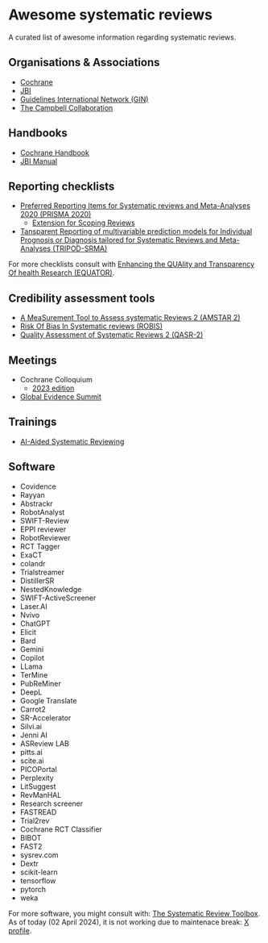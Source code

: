 # Awesome systematic reviews

A curated list of awesome information regarding systematic reviews.

## Organisations & Associations
* [Cochrane](https://www.cochrane.org/)
* [JBI](https://jbi.global/)
* [Guidelines International Network (GIN)](https://g-i-n.net/)
* [The Campbell Collaboration](https://www.campbellcollaboration.org/)

## Handbooks
* [Cochrane Handbook](https://training.cochrane.org/handbook)
* [JBI Manual](https://jbi-global-wiki.refined.site/space/MANUAL)

## Reporting checklists
* [Preferred Reporting Items for Systematic reviews and Meta-Analyses 2020 (PRISMA 2020)](http://prisma-statement.org/PRISMAStatement/)
    * [Extension for Scoping Reviews](http://prisma-statement.org/Extensions/ScopingReviews)
* [Tansparent Reporting of multivariable prediction models for Individual Prognosis or Diagnosis tailored for Systematic Reviews and Meta-Analyses (TRIPOD-SRMA)](https://www.tripod-statement.org/)

For more checklists consult with [Enhancing the QUAlity and Transparency Of health Research (EQUATOR)](https://www.equator-network.org/).

## Credibility assessment tools
* [A MeaSurement Tool to Assess systematic Reviews 2 (AMSTAR 2)](https://amstar.ca/Amstar-2.php)
* [Risk Of Bias In Systematic reviews (ROBIS)](https://www.bristol.ac.uk/population-health-sciences/projects/robis/robis-tool/)
* [Quality Assessment of Systematic Reviews 2 (QASR-2)](https://osf.io/qxb2g)

## Meetings
* Cochrane Colloquium
    * [2023 edition](https://events.cochrane.org/colloquium-2023)
* [Global Evidence Summit](https://www.globalevidencesummit.org/)

## Trainings
* [AI-Aided Systematic Reviewing](https://utrechtsummerschool.nl/courses/data-science/ai-aided-systematic-reviewing-online-course)

## Software
* Covidence
* Rayyan
* Abstrackr
* RobotAnalyst
* SWIFT-Review
* EPPI reviewer
* RobotReviewer
* RCT Tagger
* ExaCT
* colandr
* Trialstreamer
* DistillerSR
* NestedKnowledge
* SWIFT-ActiveScreener
* Laser.AI
* Nvivo
* ChatGPT
* Elicit
* Bard
* Gemini
* Copilot
* LLama
* TerMine
* PubReMiner
* DeepL
* Google Translate
* Carrot2
* SR-Accelerator
* Silvi.ai
* Jenni AI
* ASReview LAB
* pitts.ai
* scite.ai
* PICOPortal
* Perplexity
* LitSuggest
* RevManHAL
* Research screener
* FASTREAD
* Trial2rev
* Cochrane RCT Classifier
* BIBOT
* FAST2
* sysrev.com
* Dextr
* scikit-learn
* tensorflow
* pytorch
* weka

For more software, you might consult with: [The Systematic Review Toolbox](https://twitter.com/srtoolbox). <br>
As of today (02 April 2024), it is not working due to maintenace break: [X profile](https://twitter.com/srtoolbox).
